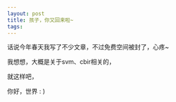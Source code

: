 ```yaml
---
layout: post
title: 孩子，你又回来啦~
tags:
---
```


话说今年春天我写了不少文章，不过免费空间被封了，心疼~

我想想，大概是关于svm、cbir相关的，

就这样吧，

你好，世界 : )
